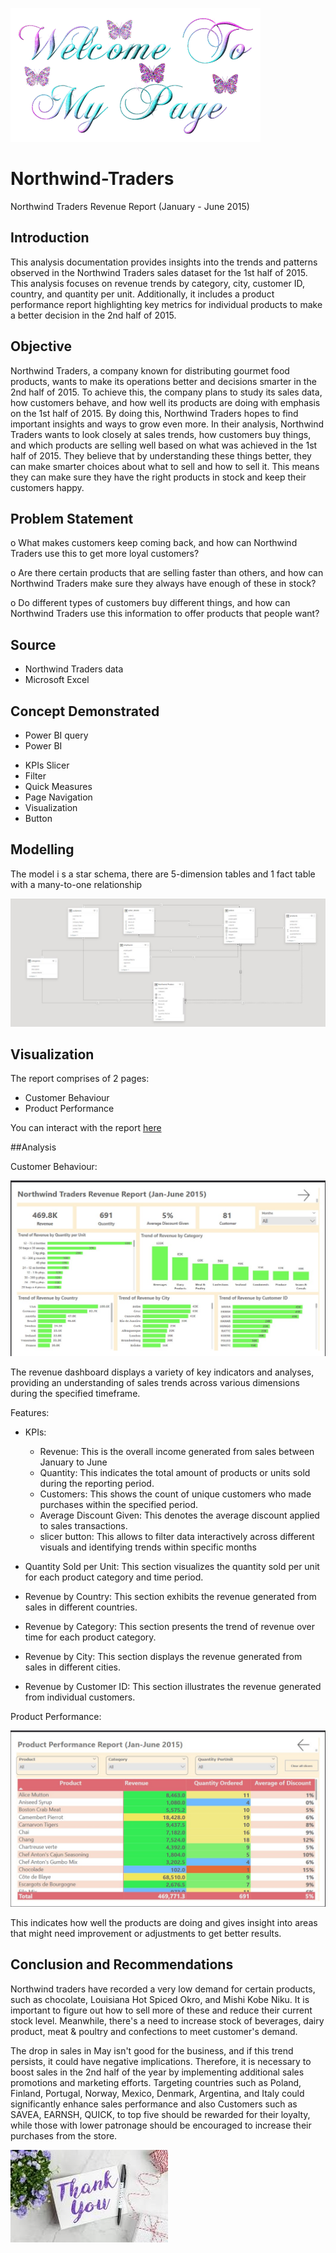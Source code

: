   ![](mypage.gif)

# Northwind-Traders
Northwind Traders Revenue Report (January - June 2015)

## Introduction
This analysis documentation provides insights into the trends and patterns observed in the Northwind Traders sales dataset for the 1st half of 2015. This analysis focuses on revenue trends by category, city, customer ID, country, and quantity per unit. Additionally, it includes a product performance report highlighting key metrics for individual products to make a better decision in the 2nd half of 2015.


## Objective
Northwind Traders, a company known for distributing gourmet food products, wants to make its operations better and decisions smarter in the 2nd half of 2015. To achieve this, the company plans to study its sales data, how customers behave, and how well its products are doing with emphasis on the 1st half of 2015. By doing this, Northwind Traders hopes to find important insights and ways to grow even more.
In their analysis, Northwind Traders wants to look closely at sales trends, how customers buy things, and which products are selling well based on what was achieved in the 1st half of 2015. They believe that by understanding these things better, they can make smarter choices about what to sell and how to sell it. This means they can make sure they have the right products in stock and keep their customers happy.


## Problem Statement
o	What makes customers keep coming back, and how can Northwind Traders use this to get more loyal customers?

o	Are there certain products that are selling faster than others, and how can Northwind Traders make sure they always have enough of these in stock?

o	Do different types of customers buy different things, and how can Northwind Traders use this information to offer products that people want?

## Source
- Northwind Traders data
- Microsoft Excel

## Concept Demonstrated
- Power BI query
-  Power BI
  * KPIs Slicer
  * Filter
  * Quick Measures
  * Page Navigation
  * Visualization
  * Button

## Modelling

The model i s a star schema, there are 5-dimension tables and 1 fact table with a many-to-one relationship

![](model1.jpg)


## Visualization
The report comprises of 2 pages:
* Customer Behaviour
* Product Performance

You can interact with the report [here](myproject2.pbix)

##Analysis

Customer Behaviour: 

![](northwind2.jpg)

The revenue dashboard displays a variety of key indicators and analyses, providing an understanding of sales trends across various dimensions during the specified timeframe.

Features:

- KPIs:
  
  * Revenue: This is the overall income generated from sales between January to June
  * Quantity: This indicates the total amount of products or units sold during the reporting period.
  * Customers: This shows the count of unique customers who made purchases within the specified period.
  * Average Discount Given: This denotes the average discount applied to sales transactions.
  * slicer button: This allows to filter data interactively across different visuals and identifying trends within specific months

- Quantity Sold per Unit: This section visualizes the quantity sold per unit for each product category and time period.

-  Revenue by Country: This section exhibits the revenue generated from sales in different countries.

-  Revenue by Category: This section presents the trend of revenue over time for each product category.

-  Revenue by City: This section displays the revenue generated from sales in different cities.

-  Revenue by Customer ID: This section illustrates the revenue generated from individual customers.


Product Performance:

![](myproject3.jpg)
    
This indicates how well the products are doing and gives insight into areas that might need improvement or adjustments to get better results.

 

## Conclusion and Recommendations 

Northwind traders have recorded a very low demand for certain products, such as chocolate, Louisiana Hot Spiced Okro, and Mishi Kobe Niku. It is important to figure out how to sell more of these and reduce their current stock level. Meanwhile, there's a need to increase stock of beverages, dairy product, meat & poultry and confections to meet customer's demand.

The drop in sales in May isn't good for the business, and if this trend persists, it could have negative implications. Therefore, it is necessary to boost sales in the 2nd half of the year by implementing additional sales promotions and marketing efforts. Targeting countries such as Poland, Finland, Portugal, Norway, Mexico, Denmark, Argentina, and Italy could significantly enhance sales performance and also Customers such as SAVEA, EARNSH, QUICK, to top five should be rewarded for their loyalty, while those with lower patronage should be encouraged to increase their purchases from the store.










![](thanks.jpg)


